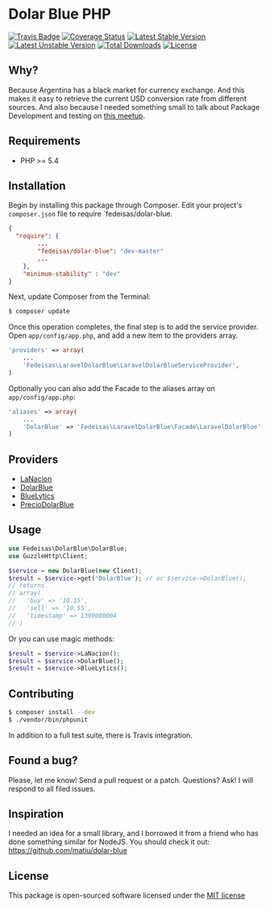 Dolar Blue PHP
==============

[![Travis Badge](https://secure.travis-ci.org/fedeisas/dolar-blue.png)](http://travis-ci.org/fedeisas/dolar-blue)
[![Coverage Status](https://coveralls.io/repos/fedeisas/dolar-blue/badge.png)](https://coveralls.io/r/fedeisas/dolar-blue)
[![Latest Stable Version](https://poser.pugx.org/fedeisas/dolar-blue/v/stable.png)](https://packagist.org/packages/fedeisas/dolar-blue)
[![Latest Unstable Version](https://poser.pugx.org/fedeisas/dolar-blue/v/unstable.png)](https://packagist.org/packages/fedeisas/dolar-blue)
[![Total Downloads](https://poser.pugx.org/fedeisas/dolar-blue/downloads.png)](https://packagist.org/packages/fedeisas/dolar-blue)
[![License](https://poser.pugx.org/fedeisas/dolar-blue/license.png)](https://packagist.org/packages/fedeisas/dolar-blue)

## Why?
Because Argentina has a black market for currency exchange. And this makes it easy to retrieve the current USD conversion rate from different sources. And also because I needed something small to talk about Package Development and testing on [this meetup](http://www.meetup.com/Laravel-Buenos-Aires/events/174574162/).

## Requirements
- PHP >= 5.4

## Installation
Begin by installing this package through Composer. Edit your project's `composer.json` file to require `fedeisas/dolar-blue.

```json
{
  "require": {
        ...
        "fedeisas/dolar-blue": "dev-master"
        ...
    },
    "minimum-stability" : "dev"
}
```

Next, update Composer from the Terminal:
```bash
$ composer update
```

Once this operation completes, the final step is to add the service provider. Open `app/config/app.php`, and add a new item to the providers array.
```php
'providers' => array(
    ...
    'Fedeisas\LaravelDolarBlue\LaravelDolarBlueServiceProvider',
)
```

Optionally you can also add the Facade to the aliases array on `app/config/app.php`:
```php
'aliases' => array(
    ...
    'DolarBlue' => 'Fedeisas\LaravelDolarBlue\Facade\LaravelDolarBlue',
)
```

## Providers
+ [LaNacion](http://www.lanacion.com.ar/)
+ [DolarBlue](http://dolarblue.net/)
+ [BlueLytics](http://bluelytics.com.ar/)
+ [PrecioDolarBlue](http://www.preciodolarblue.com.ar/)

## Usage

```php
use Fedeisas\DolarBlue\DolarBlue;
use GuzzleHttp\Client;

$service = new DolarBlue(new Client);
$result = $service->get('DolarBlue'); // or $service->DolarBlue();
// returns
// array(
//   'buy' => '10.15',
//   'sell' => '10.55',
//   'timestamp' => 1399080004
// )
```

Or you can use magic methods:
```php
$result = $service->LaNacion();
$result = $service->DolarBlue();
$result = $service->BlueLytics();
```

## Contributing
```bash
$ composer install --dev
$ ./vendor/bin/phpunit
```
In addition to a full test suite, there is Travis integration.

## Found a bug?
Please, let me know! Send a pull request or a patch. Questions? Ask! I will respond to all filed issues.

## Inspiration
I needed an idea for a small library, and I borrowed it from a friend who has done something similar for NodeJS. You should check it out: https://github.com/matiu/dolar-blue

## License
This package is open-sourced software licensed under the [MIT license](http://opensource.org/licenses/MIT)